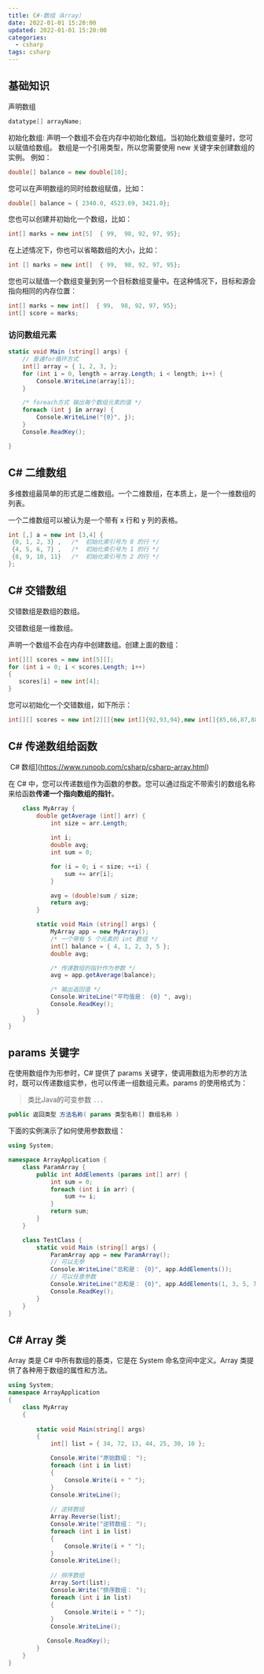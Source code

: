 ```yaml
---
title: C#-数组（Array）
date: 2022-01-01 15:20:00
updated: 2022-01-01 15:20:00
categories:
  - csharp
tags: csharp
---
```


## 基础知识

声明数组

```cs
datatype[] arrayName;
```

初始化数组:
声明一个数组不会在内存中初始化数组。当初始化数组变量时，您可以赋值给数组。
数组是一个引用类型，所以您需要使用 new 关键字来创建数组的实例。
例如：

```cs
double[] balance = new double[10];
```

您可以在声明数组的同时给数组赋值，比如：

```cs
double[] balance = { 2340.0, 4523.69, 3421.0};
```

您也可以创建并初始化一个数组，比如：

```cs
int[] marks = new int[5]  { 99,  98, 92, 97, 95};
```

在上述情况下，你也可以省略数组的大小，比如：

```cs
int [] marks = new int[]  { 99,  98, 92, 97, 95};
```

您也可以赋值一个数组变量到另一个目标数组变量中。在这种情况下，目标和源会指向相同的内存位置：

```cs
int[] marks = new int[]  { 99,  98, 92, 97, 95};
int[] score = marks;
```

### 访问数组元素

```cs
static void Main (string[] args) {
    // 普通for循环方式
    int[] array = { 1, 2, 3, }; 
    for (int i = 0, length = array.Length; i < length; i++) {
        Console.WriteLine(array[i]);
    }

    /* foreach方式 输出每个数组元素的值 */
    foreach (int j in array) {
        Console.WriteLine("{0}", j);
    }
    Console.ReadKey();

}
```

## C# 二维数组

多维数组最简单的形式是二维数组。一个二维数组，在本质上，是一个一维数组的列表。

一个二维数组可以被认为是一个带有 x 行和 y 列的表格。

```cs
int [,] a = new int [3,4] {
 {0, 1, 2, 3} ,   /*  初始化索引号为 0 的行 */
 {4, 5, 6, 7} ,   /*  初始化索引号为 1 的行 */
 {8, 9, 10, 11}   /*  初始化索引号为 2 的行 */
};
```

## C# 交错数组

交错数组是数组的数组。

交错数组是一维数组。

声明一个数组不会在内存中创建数组。创建上面的数组：

```cs
int[][] scores = new int[5][];
for (int i = 0; i < scores.Length; i++) 
{
   scores[i] = new int[4];
}
```

您可以初始化一个交错数组，如下所示：

```cs
int[][] scores = new int[2][]{new int[]{92,93,94},new int[]{85,66,87,88}};
```

## C# 传递数组给函数

 C# 数组](https://www.runoob.com/csharp/csharp-array.html)

在 C# 中，您可以传递数组作为函数的参数。您可以通过指定不带索引的数组名称来给函数**传递一个指向数组的指针**。

```cs
    class MyArray {
        double getAverage (int[] arr) {
            int size = arr.Length;
            
            int i;
            double avg;
            int sum = 0;

            for (i = 0; i < size; ++i) {
                sum += arr[i];
            }

            avg = (double)sum / size;
            return avg;
        }

        static void Main (string[] args) {
            MyArray app = new MyArray();
            /* 一个带有 5 个元素的 int 数组 */
            int[] balance = { 4, 1, 2, 3, 5 };
            double avg;

            /* 传递数组的指针作为参数 */
            avg = app.getAverage(balance);

            /* 输出返回值 */
            Console.WriteLine("平均值是： {0} ", avg);
            Console.ReadKey();
        }
    }
}
```

## params 关键字

在使用数组作为形参时，C# 提供了 params 关键字，使调用数组为形参的方法时，既可以传递数组实参，也可以传递一组数组元素。params 的使用格式为：
> 类比Java的可变参数 `...`

```cs
public 返回类型 方法名称( params 类型名称[] 数组名称 )
```

下面的实例演示了如何使用参数数组：

```cs
using System;

namespace ArrayApplication {
    class ParamArray {
        public int AddElements (params int[] arr) {
            int sum = 0;
            foreach (int i in arr) {
                sum += i;
            }
            return sum;
        }
    }

    class TestClass {
        static void Main (string[] args) {
            ParamArray app = new ParamArray();
            // 可以无参
            Console.WriteLine("总和是： {0}", app.AddElements());
            // 可以任意参数
            Console.WriteLine("总和是： {0}", app.AddElements(1, 3, 5, 7, 9));
            Console.ReadKey();
        }
    }
}
```

## C# Array 类

Array 类是 C# 中所有数组的基类，它是在 System 命名空间中定义。Array 类提供了各种用于数组的属性和方法。

```cs
using System;
namespace ArrayApplication
{
    class MyArray
    {
        
        static void Main(string[] args)
        {
            int[] list = { 34, 72, 13, 44, 25, 30, 10 };

            Console.Write("原始数组： ");
            foreach (int i in list)
            {
                Console.Write(i + " ");
            }
            Console.WriteLine();
           
            // 逆转数组
            Array.Reverse(list);
            Console.Write("逆转数组： ");
            foreach (int i in list)
            {
                Console.Write(i + " ");
            }
            Console.WriteLine();
            
            // 排序数组
            Array.Sort(list);
            Console.Write("排序数组： ");
            foreach (int i in list)
            {
                Console.Write(i + " ");
            }
            Console.WriteLine();

           Console.ReadKey();
        }
    }
}
```
